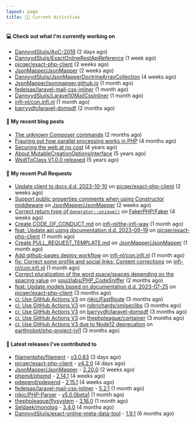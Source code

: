 ```yaml
---
layout: page
title: 👨‍💻 Current Activities
---
```


#### 💻 Check out what I'm currently working on

- [DannyvdSluijs/AoC-2018](https://github.com/DannyvdSluijs/AoC-2018) (2 days ago)
- [DannyvdSluijs/ExactOnlineRestApiReference](https://github.com/DannyvdSluijs/ExactOnlineRestApiReference) (1 week ago)
- [picqer/exact-php-client](https://github.com/picqer/exact-php-client) (2 weeks ago)
- [JsonMapper/JsonMapper](https://github.com/JsonMapper/JsonMapper) (2 weeks ago)
- [DannyvdSluijs/JsonMapperDoctrineArrayCollection](https://github.com/DannyvdSluijs/JsonMapperDoctrineArrayCollection) (4 weeks ago)
- [JsonMapper/jsonmapper.github.io](https://github.com/JsonMapper/jsonmapper.github.io) (1 month ago)
- [fedeisas/laravel-mail-css-inliner](https://github.com/fedeisas/laravel-mail-css-inliner) (1 month ago)
- [DannyvdSluijs/Laravel10MailCssInliner](https://github.com/DannyvdSluijs/Laravel10MailCssInliner) (1 month ago)
- [infi-nl/con.infi.nl](https://github.com/infi-nl/con.infi.nl) (1 month ago)
- [barryvdh/laravel-dompdf](https://github.com/barryvdh/laravel-dompdf) (2 months ago)


#### 📜 My recent blog posts

- [The unknown Composer commands](/2023/08/25/the-unknown-composer-commands.html) (2 months ago)
- [Figuring out how parallel processing works in PHP](/2023/06/21/figuring-out-how-parallel-processing-works-in-php.html) (4 months ago)
- [Securing the web at no cost](/2019/02/04/securing-the-web-at-no-cost.html) (4 years ago)
- [About MutableCreationOptionsInterface](/2018/10/15/about-mutable-creation-options-interface.html) (5 years ago)
- [WsdlToClass V1.0.0 released](/2018/01/11/wsdl-to-class-v1-0-0.html) (5 years ago)

#### 🔨 My recent Pull Requests

- [Update client to docs d.d. 2023-10-10](https://github.com/picqer/exact-php-client/pull/622) on [picqer/exact-php-client](https://github.com/picqer/exact-php-client) (2 weeks ago)
- [Support public properties comments when using Constructor middleware](https://github.com/JsonMapper/JsonMapper/pull/171) on [JsonMapper/JsonMapper](https://github.com/JsonMapper/JsonMapper) (2 weeks ago)
- [Correct return type of `Generator::unique()`](https://github.com/FakerPHP/Faker/pull/787) on [FakerPHP/Faker](https://github.com/FakerPHP/Faker) (4 weeks ago)
- [Create CODE_OF_CONDUCT.md](https://github.com/infi-nl/the-infi-way/pull/97) on [infi-nl/the-infi-way](https://github.com/infi-nl/the-infi-way) (1 month ago)
- [feat: Update api using documentation d.d. 2023-09-19](https://github.com/picqer/exact-php-client/pull/620) on [picqer/exact-php-client](https://github.com/picqer/exact-php-client) (1 month ago)
- [Create PULL_REQUEST_TEMPLATE.md](https://github.com/JsonMapper/JsonMapper/pull/170) on [JsonMapper/JsonMapper](https://github.com/JsonMapper/JsonMapper) (1 month ago)
- [Add github-pages deploy workflow](https://github.com/infi-nl/con.infi.nl/pull/2) on [infi-nl/con.infi.nl](https://github.com/infi-nl/con.infi.nl) (1 month ago)
- [fix: Correct some profile and social links; Content corrections](https://github.com/infi-nl/con.infi.nl/pull/1) on [infi-nl/con.infi.nl](https://github.com/infi-nl/con.infi.nl) (1 month ago)
- [Correct pluralization of the word space/spaces depending on the spacing value](https://github.com/squizlabs/PHP_CodeSniffer/pull/3881) on [squizlabs/PHP_CodeSniffer](https://github.com/squizlabs/PHP_CodeSniffer) (2 months ago)
- [feat: Update models based on documentation d.d. 2023-07-25](https://github.com/picqer/exact-php-client/pull/615) on [picqer/exact-php-client](https://github.com/picqer/exact-php-client) (3 months ago)
- [ci: Use GitHub Actions V3](https://github.com/nikic/FastRoute/pull/257) on [nikic/FastRoute](https://github.com/nikic/FastRoute) (3 months ago)
- [ci: Use GitHub Actions V3](https://github.com/robrichards/xmlseclibs/pull/253) on [robrichards/xmlseclibs](https://github.com/robrichards/xmlseclibs) (3 months ago)
- [ci: Use GitHub Actions V3](https://github.com/barryvdh/laravel-dompdf/pull/990) on [barryvdh/laravel-dompdf](https://github.com/barryvdh/laravel-dompdf) (3 months ago)
- [ci: Use GitHub Actions V3](https://github.com/thephpleague/container/pull/252) on [thephpleague/container](https://github.com/thephpleague/container) (3 months ago)
- [ci: Use GitHub Actions V3 due to Node12 deprecation](https://github.com/earthrobot/php-project-lvl1/pull/1) on [earthrobot/php-project-lvl1](https://github.com/earthrobot/php-project-lvl1) (3 months ago)


#### 🔭 Latest releases I've contributed to

- [filamentphp/filament](https://github.com/filamentphp/filament) - [v3.0.83](https://github.com/filamentphp/filament/releases/tag/v3.0.83) (3 days ago)
- [picqer/exact-php-client](https://github.com/picqer/exact-php-client) - [v4.2.0](https://github.com/picqer/exact-php-client/releases/tag/v4.2.0) (4 days ago)
- [JsonMapper/JsonMapper](https://github.com/JsonMapper/JsonMapper) - [2.20.0](https://github.com/JsonMapper/JsonMapper/releases/tag/2.20.0) (2 weeks ago)
- [phpmd/phpmd](https://github.com/phpmd/phpmd) - [2.14.1](https://github.com/phpmd/phpmd/releases/tag/2.14.1) (4 weeks ago)
- [pdepend/pdepend](https://github.com/pdepend/pdepend) - [2.15.1](https://github.com/pdepend/pdepend/releases/tag/2.15.1) (4 weeks ago)
- [fedeisas/laravel-mail-css-inliner](https://github.com/fedeisas/laravel-mail-css-inliner) - [5.2.1](https://github.com/fedeisas/laravel-mail-css-inliner/releases/tag/5.2.1) (1 month ago)
- [nikic/PHP-Parser](https://github.com/nikic/PHP-Parser) - [v5.0.0beta1](https://github.com/nikic/PHP-Parser/releases/tag/v5.0.0beta1) (1 month ago)
- [thephpleague/flysystem](https://github.com/thephpleague/flysystem) - [3.16.0](https://github.com/thephpleague/flysystem/releases/tag/3.16.0) (1 month ago)
- [Seldaek/monolog](https://github.com/Seldaek/monolog) - [3.4.0](https://github.com/Seldaek/monolog/releases/tag/3.4.0) (4 months ago)
- [DannyvdSluijs/exact-online-meta-data-tool](https://github.com/DannyvdSluijs/exact-online-meta-data-tool) - [1.9.1](https://github.com/DannyvdSluijs/exact-online-meta-data-tool/releases/tag/1.9.1) (6 months ago)